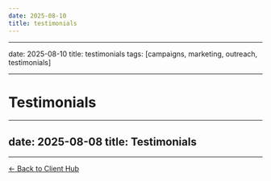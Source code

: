 ```yaml
---
date: 2025-08-10
title: testimonials
---
```

---
date: 2025-08-10
title: testimonials
tags: [campaigns, marketing, outreach, testimonials]

---
# Testimonials

---
date: 2025-08-08
title: Testimonials
---

---
[← Back to Client Hub](https://www.builtbyrays.com/Client-Vault/portal)
